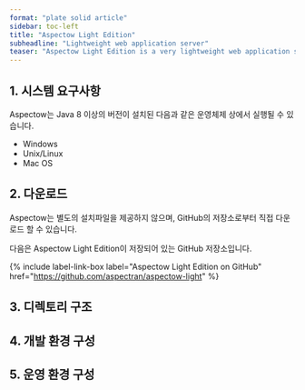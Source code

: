 ```yaml
---
format: "plate solid article"
sidebar: toc-left
title: "Aspectow Light Edition"
subheadline: "Lightweight web application server"
teaser: "Aspectow Light Edition is a very lightweight web application server that is primarily useful for building REST API servers."
---
```


## 1. 시스템 요구사항

Aspectow는 Java 8 이상의 버전이 설치된 다음과 같은 운영체제 상에서 실행될 수 있습니다.

* Windows
* Unix/Linux
* Mac OS

## 2. 다운로드

Aspectow는 별도의 설치파일을 제공하지 않으며, GitHub의 저장소로부터 직접 다운로드 할 수 있습니다.

다음은 Aspectow Light Edition이 저장되어 있는 GitHub 저장소입니다.

{% include label-link-box label="Aspectow Light Edition on GitHub" href="https://github.com/aspectran/aspectow-light" %}

## 3. 디렉토리 구조

## 4. 개발 환경 구성

## 5. 운영 환경 구성